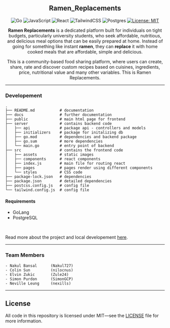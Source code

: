 <div align = "center">

## Ramen_Replacements

![Go](https://img.shields.io/badge/go-%2300ADD8.svg?style=for-the-badge&logo=go&logoColor=white)
![JavaScript](https://img.shields.io/badge/javascript-%23323330.svg?style=for-the-badge&logo=javascript&logoColor=%23F7DF1E)
![React](https://img.shields.io/badge/react-%2320232a.svg?style=for-the-badge&logo=react&logoColor=%2361DAFB)
![TailwindCSS](https://img.shields.io/badge/tailwindcss-%2338B2AC.svg?style=for-the-badge&logo=tailwind-css&logoColor=white)
![Postgres](https://img.shields.io/badge/postgres-%23316192.svg?style=for-the-badge&logo=postgresql&logoColor=white)
[![License: MIT](https://img.shields.io/github/license/Ileriayo/markdown-badges?style=for-the-badge)](https://opensource.org/licenses/MIT)

**Ramen Replacements** is a dedicated platform built for individuals on tight budgets, particularly university students, who seek affordable, nutritious, and delicious meal options that can be easily prepared at home. Instead of going for something like instant **ramen**, they can **replace** it with home cooked meals that are affordable, simple and delicious. 

This is a community-based food sharing platform, where users can create, share, rate and discover custom recipes based on cuisines, ingredients, price, nutritional value and many other variables. This is Ramen Replacements.

</div>

---

### Developement

```
.
├── README.md           # documentation
├── docs                # further documentation
├── public              # main html page for frontend
├── server              # contains backend code
│   ├── api             # package api - controllers and models
│   ├── initializers    # package for initalizing db
│   ├── go.mod          # dependencies and backend package
│   ├── go.sum          # more dependencies
│   └── main.go         # entry point of backend
├── src                 # contains the frontend code
│   ├── assets          # static images
│   ├── components      # react components
│   ├── index.js        # main file for routing react
│   ├── pages           # pages render using different components
│   └── styles          # CSS code
├── package-lock.json   # dependencies
├── package.json        # detailed dependencies
├── postcss.config.js   # config file
└── tailwind.config.js  # config file
```

#### Requirements

- GoLang
- PostgreSQL

</br>

Read more about the project and local developement [here](./docs/).

---

### Team Members
```
- Nakul Bansal      (Nakul727)
- Colin Sun         (nilocnus)                    
- Elvin Zukic       (Zule24)
- Simon Purdon      (SimonGCP)
- Neville Leung     (nexills)
```

---
## License

All code in this repository is licensed under MIT—see the [LICENSE](LICENSE) file for more information.
